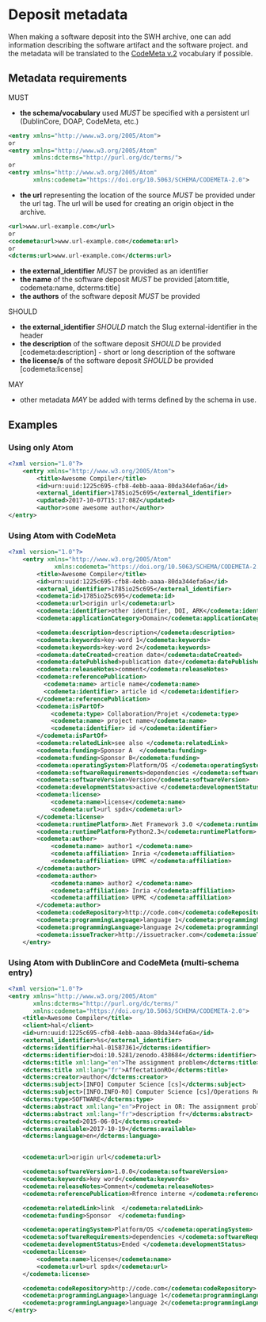 # Deposit metadata

When making a software deposit into the SWH archive, one can add information
describing the software artifact and the software project.
and the metadata will be translated to the [CodeMeta v.2](https://doi.org/10.5063/SCHEMA/CODEMETA-2.0) vocabulary
if possible.

## Metadata requirements

MUST
- **the schema/vocabulary** used *MUST* be specified with a persistent url
(DublinCore, DOAP, CodeMeta, etc.)
```XML
<entry xmlns="http://www.w3.org/2005/Atom">
or
<entry xmlns="http://www.w3.org/2005/Atom"
       xmlns:dcterms="http://purl.org/dc/terms/">
or
<entry xmlns="http://www.w3.org/2005/Atom"
       xmlns:codemeta="https://doi.org/10.5063/SCHEMA/CODEMETA-2.0">
```
- **the url** representing the location of the source *MUST* be provided
under the url tag. The url will be used for creating an origin object in the
archive.
```XML
<url>www.url-example.com</url>
or
<codemeta:url>www.url-example.com</codemeta:url>
or
<dcterms:url>www.url-example.com</dcterms:url>
```
- **the external_identifier** *MUST* be provided as an identifier
- **the name** of the software deposit *MUST* be provided
[atom:title, codemeta:name, dcterms:title]
- **the authors** of the software deposit *MUST* be provided


SHOULD
- **the external_identifier** *SHOULD* match the Slug external-identifier in
the header
- **the description** of the software deposit *SHOULD* be provided
[codemeta:description] - short or long description of the software
- **the license/s** of the software deposit *SHOULD* be provided
[codemeta:license]


MAY
- other metadata *MAY* be added with terms defined by the schema in use.

## Examples
### Using only Atom
```XML
<?xml version="1.0"?>
    <entry xmlns="http://www.w3.org/2005/Atom">
        <title>Awesome Compiler</title>
        <id>urn:uuid:1225c695-cfb8-4ebb-aaaa-80da344efa6a</id>
        <external_identifier>1785io25c695</external_identifier>
        <updated>2017-10-07T15:17:08Z</updated>
        <author>some awesome author</author>
</entry>
```
### Using Atom with CodeMeta
```XML
<?xml version="1.0"?>
    <entry xmlns="http://www.w3.org/2005/Atom"
             xmlns:codemeta="https://doi.org/10.5063/SCHEMA/CODEMETA-2.0">
        <title>Awesome Compiler</title>
        <id>urn:uuid:1225c695-cfb8-4ebb-aaaa-80da344efa6a</id>
        <external_identifier>1785io25c695</external_identifier>
        <codemeta:id>1785io25c695</codemeta:id>
        <codemeta:url>origin url</codemeta:url>
        <codemeta:identifier>other identifier, DOI, ARK</codemeta:identifier>
        <codemeta:applicationCategory>Domain</codemeta:applicationCategory>

        <codemeta:description>description</codemeta:description>
        <codemeta:keywords>key-word 1</codemeta:keywords>
        <codemeta:keywords>key-word 2</codemeta:keywords>
        <codemeta:dateCreated>creation date</codemeta:dateCreated>
        <codemeta:datePublished>publication date</codemeta:datePublished>
        <codemeta:releaseNotes>comment</codemeta:releaseNotes>
        <codemeta:referencePublication>
          <codemeta:name> article name</codemeta:name>
          <codemeta:identifier> article id </codemeta:identifier>
        </codemeta:referencePublication>
        <codemeta:isPartOf>
            <codemeta:type> Collaboration/Projet </codemeta:type>
            <codemeta:name> project name</codemeta:name>
            <codemeta:identifier> id </codemeta:identifier>
        </codemeta:isPartOf>
        <codemeta:relatedLink>see also </codemeta:relatedLink>
        <codemeta:funding>Sponsor A  </codemeta:funding>
        <codemeta:funding>Sponsor B</codemeta:funding>
        <codemeta:operatingSystem>Platform/OS </codemeta:operatingSystem>
        <codemeta:softwareRequirements>dependencies </codemeta:softwareRequirements>
        <codemeta:softwareVersion>Version</codemeta:softwareVersion>
        <codemeta:developmentStatus>active </codemeta:developmentStatus>
        <codemeta:license>
            <codemeta:name>license</codemeta:name>
            <codemeta:url>url spdx</codemeta:url>
        </codemeta:license>
        <codemeta:runtimePlatform>.Net Framework 3.0 </codemeta:runtimePlatform>
        <codemeta:runtimePlatform>Python2.3</codemeta:runtimePlatform>
        <codemeta:author>
            <codemeta:name> author1 </codemeta:name>
            <codemeta:affiliation> Inria </codemeta:affiliation>
            <codemeta:affiliation> UPMC </codemeta:affiliation>
        </codemeta:author>
        <codemeta:author>
            <codemeta:name> author2 </codemeta:name>
            <codemeta:affiliation> Inria </codemeta:affiliation>
            <codemeta:affiliation> UPMC </codemeta:affiliation>
        </codemeta:author>
        <codemeta:codeRepository>http://code.com</codemeta:codeRepository>
        <codemeta:programmingLanguage>language 1</codemeta:programmingLanguage>
        <codemeta:programmingLanguage>language 2</codemeta:programmingLanguage>
        <codemeta:issueTracker>http://issuetracker.com</codemeta:issueTracker>
    </entry>
```
### Using Atom with DublinCore and CodeMeta (multi-schema entry)
``` XML
<?xml version="1.0"?>
<entry xmlns="http://www.w3.org/2005/Atom"
       xmlns:dcterms="http://purl.org/dc/terms/"
       xmlns:codemeta="https://doi.org/10.5063/SCHEMA/CODEMETA-2.0">
    <title>Awesome Compiler</title>
    <client>hal</client>
    <id>urn:uuid:1225c695-cfb8-4ebb-aaaa-80da344efa6a</id>
    <external_identifier>%s</external_identifier>
    <dcterms:identifier>hal-01587361</dcterms:identifier>
    <dcterms:identifier>doi:10.5281/zenodo.438684</dcterms:identifier>
    <dcterms:title xml:lang="en">The assignment problem</dcterms:title>
    <dcterms:title xml:lang="fr">AffectationRO</dcterms:title>
    <dcterms:creator>author</dcterms:creator>
    <dcterms:subject>[INFO] Computer Science [cs]</dcterms:subject>
    <dcterms:subject>[INFO.INFO-RO] Computer Science [cs]/Operations Research [cs.RO]</dcterms:subject>
    <dcterms:type>SOFTWARE</dcterms:type>
    <dcterms:abstract xml:lang="en">Project in OR: The assignment problemA java implementation for the assignment problem first release</dcterms:abstract>
    <dcterms:abstract xml:lang="fr">description fr</dcterms:abstract>
    <dcterms:created>2015-06-01</dcterms:created>
    <dcterms:available>2017-10-19</dcterms:available>
    <dcterms:language>en</dcterms:language>


    <codemeta:url>origin url</codemeta:url>

    <codemeta:softwareVersion>1.0.0</codemeta:softwareVersion>
    <codemeta:keywords>key word</codemeta:keywords>
    <codemeta:releaseNotes>Comment</codemeta:releaseNotes>
    <codemeta:referencePublication>Rfrence interne </codemeta:referencePublication>

    <codemeta:relatedLink>link  </codemeta:relatedLink>
    <codemeta:funding>Sponsor  </codemeta:funding>

    <codemeta:operatingSystem>Platform/OS </codemeta:operatingSystem>
    <codemeta:softwareRequirements>dependencies </codemeta:softwareRequirements>
    <codemeta:developmentStatus>Ended </codemeta:developmentStatus>
    <codemeta:license>
        <codemeta:name>license</codemeta:name>
        <codemeta:url>url spdx</codemeta:url>
    </codemeta:license>

    <codemeta:codeRepository>http://code.com</codemeta:codeRepository>
    <codemeta:programmingLanguage>language 1</codemeta:programmingLanguage>
    <codemeta:programmingLanguage>language 2</codemeta:programmingLanguage>
</entry>
```
